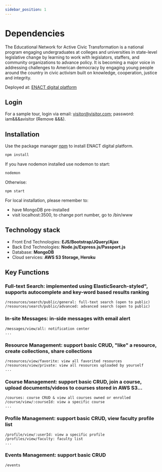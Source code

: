 ```yaml
---
sidebar_position: 1
---
```


# Dependencies

The Educational Network for Active Civic Transformation is a national program engaging undergraduates at colleges and universities in state-level legislative change by learning to work with
legislators, staffers, and community organizations to advance policy. It is becoming a major voice in addressing challenges to American democracy by engaging young people around the country in civic
activism built on knowledge, cooperation, justice and integrity.

Deployed at: [ENACT digital platform](https://www.enactnetwork.org/)

## Login

For a sample tour, login via email: visitor@visitor.com; password: iam&&&avisitor (Remove &&&).

## Installation

Use the package manager [npm](https://www.npmjs.com/) to install ENACT digital platform.

```bash
npm install
```

If you have nodemon installed use nodemon to start:

```bash
nodemon
```

Otherwise:

```bash
npm start
```

For local installation, please remember to:

- have MongoDB pre-installed
- visit localhost:3500, to change port number, go to /bin/www

## Technology stack

- Front End Technologies: <b>EJS/Bootstrap/JQuery/Ajax</b>
- Back End Technologies: <b>Node.js/Express.js/Passport.js</b>
- Database: <b>MongoDB</b>
- Cloud services: <b>AWS S3 Storage, Heroku</b>

## Key Functions

### Full-text Search: implemented using ElasticSearch-styled", supports autocomplete and key-word based results ranking

```
/resources/search/public/general: full-text search (open to public)
/resources/search/public/advanced: advanced search (open to public)
```

### In-site Messages: in-side messages with email alert

```
/messages/view/all: notification center
...
```

### Resource Management: support basic CRUD, "like" a resource, create collections, share collections

```
/resources/view/favorite: view all favorited resources
/resources/view/private: view all resources uploaded by yourself
...
```

### Course Management: support basic CRUD, join a course, upload documents/videos to courses stored in AWS S3...

```
/courses: course CRUD & view all courses owned or enrolled
/course/view/:courseId: view a specific course
...
```

### Profile Management: support basic CRUD, view faculty profile list

```
/profile/view/:userId: view a specific profile
/profiles/view/faculty: faculty list
...
```

### Events Management: support basic CRUD

```
/events
```
